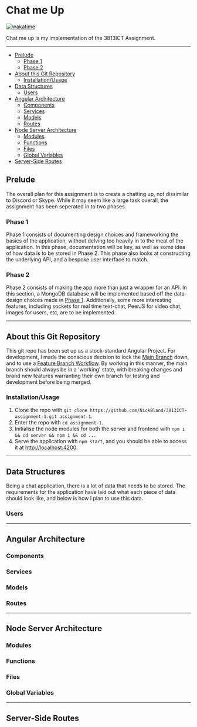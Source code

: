 # Chat me Up

[![wakatime](https://wakatime.com/badge/user/1d38e8c4-1b41-48a3-be33-c2f87af55349/project/13079cef-233a-4898-b1d6-1589f9840505.svg?style=flat)](https://wakatime.com/badge/user/1d38e8c4-1b41-48a3-be33-c2f87af55349/project/13079cef-233a-4898-b1d6-1589f9840505)

Chat me up is my implementation of the 3813ICT Assignment.

---

<!-- @import "[TOC]" {cmd="toc" depthFrom=2 depthTo=6 orderedList=false} -->

<!-- code_chunk_output -->

- [Prelude](#prelude)
  - [Phase 1](#phase-1)
  - [Phase 2](#phase-2)
- [About this Git Repository](#about-this-git-repository)
  - [Installation/Usage](#installationusage)
- [Data Structures](#data-structures)
  - [Users](#users)
- [Angular Architecture](#angular-architecture)
  - [Components](#components)
  - [Services](#services)
  - [Models](#models)
  - [Routes](#routes)
- [Node Server Architecture](#node-server-architecture)
  - [Modules](#modules)
  - [Functions](#functions)
  - [Files](#files)
  - [Global Variables](#global-variables)
- [Server-Side Routes](#server-side-routes)

<!-- /code_chunk_output -->

## Prelude

The overall plan for this assignment is to create a chatting up, not dissimilar to Discord or Skype. While it may seem like a large task overall, the assignment has been seperated in to two phases.

### Phase 1

Phase 1 consists of documenting design choices and frameworking the basics of the application, without delving too heavily in to the meat of the application. In this phase, documentation will be key, as well as some idea of how data is to be stored in Phase 2. This phase also looks at constructing the underlying API, and a bespoke user interface to match.

### Phase 2

Phase 2 consists of making the app more than just a wrapper for an API. In this section, a MongoDB database will be implemented based off the data-design choices made in [Phase 1](#phase-1). Additionally, some more interesting features, including sockets for real time text-chat, PeerJS for video chat, images for users, etc, are to be implemented.

---

## About this Git Repository

This git repo has been set up as a stock-standard Angular Project. For development, I made the conscious decision to lock the [Main Branch](https://github.com/NickBland/3813ICT-assignment-1/tree/main) down, and to use a [Feature Branch Workflow](https://www.atlassian.com/git/tutorials/comparing-workflows/feature-branch-workflow). By working in this manner, the main branch should always be in a 'working' state, with breaking changes and brand new features warranting their own branch for testing and development before being merged.

### Installation/Usage

1. Clone the repo with `git clone https://github.com/NickBland/3813ICT-assignment-1.git assignment-1`.
2. Enter the repo with `cd assignment-1`.
3. Initialise the node modules for both the server and frontend with `npm i && cd server && npm i && cd ..`.
4. Serve the application with `npm start`, and you should be able to access it at [http://localhost:4200](http://localhost:4200).

---

## Data Structures

Being a chat application, there is a lot of data that needs to be stored. The requirements for the application have laid out what each piece of data should look like, and below is how I plan to use this data.

### Users

---

## Angular Architecture

### Components

### Services

### Models

### Routes

---

## Node Server Architecture

### Modules

### Functions

### Files

### Global Variables

---

## Server-Side Routes
